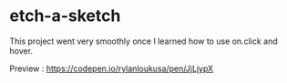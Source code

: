# etch-a-sketch
This project went very smoothly once I learned how to use on.click and hover.

Preview : https://codepen.io/rylanloukusa/pen/JjLjypX
